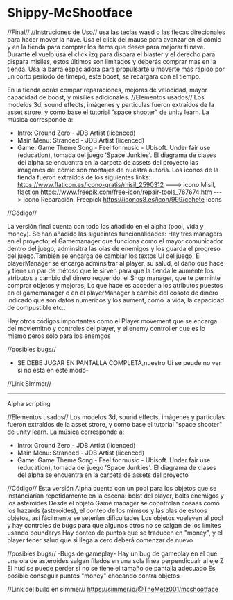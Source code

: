 # Shippy-McShootface
//Final//
//Instruciones de Uso//
usa las teclas wasd o las flecas direcionales para hacer mover la nave. Usa el click del mause para avanzar en el cómic y en la tienda 
para comprar los items que deses para mejorar ti nave. Durante el vuelo usa el click izq para dispara el blaster y el derecho para dispara misiles, estos últimos son limitados y deberás comprar más en la tienda.
Usa la barra espaciadora para propulsarte u moverte más rápido por un corto periodo de timepo, este boost, se recargara con el tiempo.

En la tienda odrás compar reparaciones, mejoras de velocidad, mayor capacidad de boost, y misilies adicionales.
//Elementos usados//
Los modelos 3d, sound effects, imágenes y particulas fueron extraídos de la asset strore, y como base el tutorial "space shooter" de unity learn.
La música corresponde a:
  - Intro: Ground Zero - JDB Artist (licenced)
  - Main Menu: Stranded - JDB Artist (licenced)
  - Game: Game Theme Song - Feel for music - Ubisoft. Under fair use (education), tomada del juego 'Space Junkies'.
El diagrama de clases del alpha se encuentra en la carpeta de assets del proyecto
las imagenes del cómic son montajes de nuestra autoría. Los iconos de la tienda fueron extraídos de los siguientes links:
https://www.flaticon.es/icono-gratis/misil_2590312 ---> icono Misil, flaction
https://www.freepik.com/free-icon/repair-tools_767674.htm ---> icono Reparación, Freepick
https://iconos8.es/icon/999/cohete Icons

//Código//

La versión final cuenta con todo los añadido en el alpha (pool, vida y money). Se han añadido las sigueintes funcionalidades:
Hay tres managers en el proyecto, el Gamemanager que funciona como el mayor comunicador dentro del juego, adminsitra las olas de enemigos y 
los guarda el progreso del juego.También se encarga de cambiar los textos UI del juego. El playerManager se encarga adminsitrar al player, su 
salud, el daño que hace y tiene un par de métoso que le sirven para que la tienda le aumente los atributos a cambio del dinero requerido. el Shop manager, que te perminte comprar objetos y mejoras, Lo que hace es acceder a los atributos puestos en el gamemanager o en el 
playerManager a cambio del cosoto de dinero indicado que son datos numericos y los aument, como la vida, la capacidad de compustible etc..

Hay otros códigos importantes como el Player movement que se encarga del moviemitno y controles del player, y el enemy controller que es lo mismo peros solo para los enemgos 

//posibles bugs//
- SE DEBE JUGAR EN PANTALLA COMPLETA,nuestro Ui se peude no ver si no esta en este modo-

//Link Simmer//

--------------------------------------------------------------------------------------------------------------------
Alpha scripting

//Elementos usados//
Los modelos 3d, sound effects, imágenes y particulas fueron extraídos de la asset strore, y como base el tutorial "space shooter" de unity learn.
La música corresponde a:
  - Intro: Ground Zero - JDB Artist (licenced)
  - Main Menu: Stranded - JDB Artist (licenced)
  - Game: Game Theme Song - Feel for music - Ubisoft. Under fair use (education), tomada del juego 'Space Junkies'.
El diagrama de clases del alpha se encuentra en la carpeta de assets del proyecto

//Código//
Esta versión Alpha cuenta con un pool para los objetos que se instanciarían repetidamente en la escena: bolst del player, bolts enemigos y los asteroides
Desde el objeto Game manager se copntrolan cosaas como los hazards (asteroides), el conteo de los mimsos y las olas de estoos objetos, así fácilmente se  seterían dificultades
Los objetos vueleven al pool y hay controles de bugs para que algunos otros no se salgan de los límites usando boundarys
Hay conteo de puntos que se traducen en "money", y el player tener salud que si llega a cero deberá comenzar de nuevo


//posibles bugs//
-Bugs de gameplay-
Hay un bug de gameplay en el que una ola de asteroides salgan filados en una sola línea perpendicualr al eje Z
El hud se puede perder si no se tiene el tamaño de pantalla adecuado
Es posible conseguir puntos "money" chocando contra objetos


//Link del build en simmer//
https://simmer.io/@TheMetz001/mcshootface


